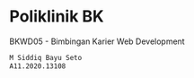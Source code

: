 # Poliklinik BK

BKWD05 - Bimbingan Karier Web Development

```bash
M Siddiq Bayu Seto
A11.2020.13108
```
